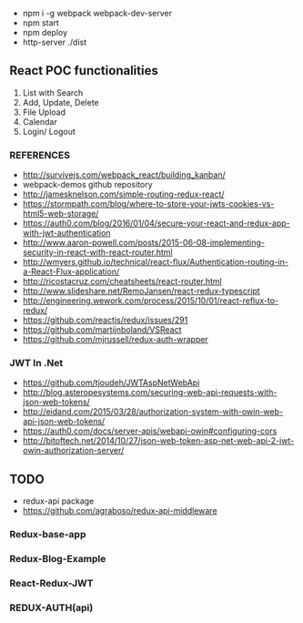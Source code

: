 
- npm i -g webpack webpack-dev-server
- npm start
- npm deploy
- http-server ./dist

## React POC functionalities
1. List with Search 
2. Add, Update, Delete
3. File Upload
4. Calendar
5. Login/ Logout

### REFERENCES

- http://survivejs.com/webpack_react/building_kanban/
- webpack-demos github repository
- http://jamesknelson.com/simple-routing-redux-react/
- https://stormpath.com/blog/where-to-store-your-jwts-cookies-vs-html5-web-storage/
- https://auth0.com/blog/2016/01/04/secure-your-react-and-redux-app-with-jwt-authentication
- http://www.aaron-powell.com/posts/2015-06-08-implementing-security-in-react-with-react-router.html
- http://wmyers.github.io/technical/react-flux/Authentication-routing-in-a-React-Flux-application/
- http://ricostacruz.com/cheatsheets/react-router.html
- http://www.slideshare.net/RemoJansen/react-redux-typescript
- http://engineering.wework.com/process/2015/10/01/react-reflux-to-redux/
- https://github.com/reactjs/redux/issues/291
- https://github.com/martijnboland/VSReact
- https://github.com/mjrussell/redux-auth-wrapper
### JWT In .Net
- https://github.com/tjoudeh/JWTAspNetWebApi
- http://blog.asteropesystems.com/securing-web-api-requests-with-json-web-tokens/
- http://eidand.com/2015/03/28/authorization-system-with-owin-web-api-json-web-tokens/
- https://auth0.com/docs/server-apis/webapi-owin#configuring-cors
- http://bitoftech.net/2014/10/27/json-web-token-asp-net-web-api-2-jwt-owin-authorization-server/
## TODO
- redux-api package
- https://github.com/agraboso/redux-api-middleware

### Redux-base-app
### Redux-Blog-Example
### React-Redux-JWT
### REDUX-AUTH(api)